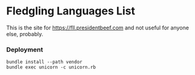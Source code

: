# Fledgling Languages List

This is the site for https://fll.presidentbeef.com and not useful for anyone else, probably.

### Deployment

    bundle install --path vendor
    bundle exec unicorn -c unicorn.rb

